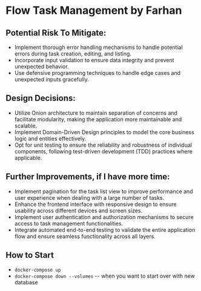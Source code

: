 # Flow Task Management by Farhan

## Potential Risk To Mitigate:

- Implement thorough error handling mechanisms to handle potential errors during task creation, editing, and listing.
- Incorporate input validation to ensure data integrity and prevent unexpected behavior.
- Use defensive programming techniques to handle edge cases and unexpected inputs gracefully.

## Design Decisions:

- Utilize Onion architecture to maintain separation of concerns and facilitate modularity, making the application more maintainable and scalable.
- Implement Domain-Driven Design principles to model the core business logic and entities effectively.
- Opt for unit testing to ensure the reliability and robustness of individual components, following test-driven development (TDD) practices where applicable.

## Further Improvements, if I have more time:

- Implement pagination for the task list view to improve performance and user experience when dealing with a large number of tasks.
- Enhance the frontend interface with responsive design to ensure usability across different devices and screen sizes.
- Implement user authentication and authorization mechanisms to secure access to task management functionalities.
- Integrate automated end-to-end testing to validate the entire application flow and ensure seamless functionality across all layers.

## How to Start

- `docker-compose up`
- `docker-compose down --volumes` -- when you want to start over with new database
